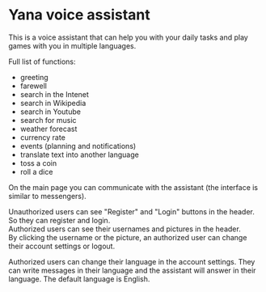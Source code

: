 # Yana voice assistant
This is a voice assistant that can help you with your daily tasks and play games with you in multiple languages.

Full list of functions:
- greeting
- farewell
- search in the Intenet
- search in Wikipedia
- search in Youtube
- search for music
- weather forecast
- currency rate
- events (planning and notifications)
- translate text into another language
- toss a coin
- roll a dice

On the main page you can communicate with the assistant (the interface is similar to messengers).

Unauthorized users can see "Register" and "Login" buttons in the header. So they can register and login. \
Authorized users can see their usernames and pictures in the header. \
By clicking the username or the picture, an authorized user can change their account settings or logout.

Authorized users can change their language in the account settings. They can write messages in their language and the assistant will answer in their language. The default language is English.
